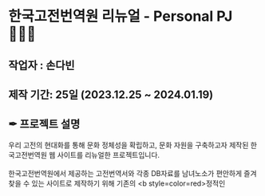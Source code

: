 # 한국고전번역원 리뉴얼 - Personal PJ👩🏻‍💻

## 작업자 : 손다빈

## 제작 기간: 25일 (2023.12.25 ~ 2024.01.19)

## ✒ 프로젝트 설명

우리 고전의 현대화를 통해 문화 정체성을 확립하고, 문화 자원을 구축하고자 제작된 한국고전번역원 웹 사이트를 리뉴얼한 프로젝트입니다.<br/><br/>
한국고전번역원에서 제공하는 고전번역서와 각종 DB자료를 남녀노소가 편안하게 즐겨찾을 수 있는 사이트로 제작하기 위해 기존의 <b style=color=red>정적인</b> 


<!--
#신나는 #귀여운 #신비로운 세 가지의 해시태그를 컨셉으로 지정하였습니다.

- 기존 홈페이지에서 사용하던 푸른 색상에서 크게 벗어나지 않되 좀 더 눈이 편안하고 고급스러운 느낌을 줄 수 있는 '클라인 블루' 색상을 메인 컬러로 지정하고, 블루컬러의 보색인 주황계열의 색상을 포인트 컬러로 사용하고 있습니다.
- 메인 페이지에서 홈페이지가 제공하는 다양한 정보들을 효율적으로 배치하기 위해 슬라이드, 탭 메뉴 등 동적 효과를 부여하고 있습니다.
- 메인페이지와 두 개의 서브페이지(티켓 예매, 안전수칙)로 구성되어있습니다.-->

<!--
## 💻 개발 환경

- 개발 환경 : <img src="https://img.shields.io/badge/windows10-0078D6?style=flat-square&logo=windows10&logoColor=white"/>
- 사용 프로그램 : <img src="https://img.shields.io/badge/Vs code-007ACC?style=flat-square&logo=visualstudiocode&logoColor=white"/> <img src="https://img.shields.io/badge/Photoshop-31A8FF?style=flat-square&logo=adobephotoshop&logoColor=white"/> <img src="https://img.shields.io/badge/figma-F24E1E?style=flat-square&logo=figma&logoColor=white"/>
- 사용된 기술 :
  <img src="https://img.shields.io/badge/html5-E34F26?style=flat-square&logo=html5&logoColor=white"> <img src="https://img.shields.io/badge/css3-1572B6?style=flat-square&logo=css3&logoColor=white"> <img src="https://img.shields.io/badge/jQuery-0769AD?style=flat-square&logo=jQuery&logoColor=white"> <img src="https://img.shields.io/badge/JavaScript-F7DF1E?style=flat-square&logo=JavaScript&logoColor=white"> <img src="https://img.shields.io/badge/Swiper-6332F6?style=flat-square&logo=Swiper&logoColor=white">

## 🛠️ 페이지 특성

- Slick 슬라이드

  Slick Slider의 무한반복 슬라이드를 활용하여 전시존의 컨텐츠들을 보여줍니다.
  <br>
  물고기의 몸통 모양과 지느러미를 나타내기 위해 각 모서리의 radius를 달리 설정하였습니다.

- 테마에 맞는 버튼 선정

  아쿠아리움이라는 테마에 맞게 슬라이드에 사용된 버튼을 새우 + 조약돌 배경으로 설정하여 귀엽고 신선한 느낌을 주었습니다.

- 일러스트와 애니메이션을 활용한 동적효과 부여

  다양한 해양생물 일러스트와 애니메이션 효과를 통해 홈페이지에 전체적으로 동적인 효과를 부여하여 사용자로 하여금 바닷속 세상에서 해양생물들이 움직이는듯한 즐거움을 느낄 수 있도록 디자인 / 퍼블리싱 하였습니다.

## 👀 페이지 구성

### 메인 페이지

| 섹션1 : 메인비주얼                                                                                                      |
| :---------------------------------------------------------------------------------------------------------------------- |
| ![busanMain](https://github.com/Isabella-Kim/SeaLifeBusanRenewal/assets/139948934/d488b702-c85d-4d82-a76d-cd93c4069ac1) |

| 화려하고 시선을 이끄는 이미지들을 활용한 와이드샷 이미지를 배경슬라이드로 사용합니다. 바닐라 슬라이드로 제작되었으며 이미지 슬라이드, 텍스트 슬라이드 총 두 가지의 슬라이드가 각각 정확한 타이밍에 작동되고 있습니다.

<br>

| 섹션2 : 티켓 예매 / 프로모션                                                                                              |
| :------------------------------------------------------------------------------------------------------------------------ |
| ![busanReserv](https://github.com/Isabella-Kim/SeaLifeBusanRenewal/assets/139948934/0fb12ffb-c8c3-4db3-8884-8df95358e1a7) |

| 현재 온라인 예약 / 사전예약으로 예매할 경우 할인이 들어가는 입장권의 종류를 나열합니다. 각각 얼만큼 할인이 되는지 이미지에 after을 주어 오른쪽 상단에 보여줍니다. 마우스 hover시 이미지의 scale이 변화하고 translateY가 변화하며 위로 올라가는 효과를 줍니다.<br>
| 뒷배경으로 보이는 배와 물결에서 확인할 수 있듯 수면을 나타낸 것이며 이하의 영역들은 마치 바닷속을 나타내는 것과도 같습니다.

<br>

| 섹션3 : 전시존                                                                                                           |
| :----------------------------------------------------------------------------------------------------------------------- |
| ![busanSlick](https://github.com/Isabella-Kim/SeaLifeBusanRenewal/assets/139948934/98be2c18-60e0-4c6e-b205-3209bfcb99f3) |

| 씨라이프 부산에서 전시중인 컨텐츠들을 Slick 슬라이더를 활용하여 나타냅니다. 자동 & 무한반복 슬라이드이며 hover시 translateY값을 변경하여 마우스 커서가 해당 전시를 가리키고 있는지 한 눈에 확인 가능합니다.

<br>

| 섹션4 : 공연                                                                                                           |
| :--------------------------------------------------------------------------------------------------------------------- |
| ![busanPer](https://github.com/Isabella-Kim/SeaLifeBusanRenewal/assets/139948934/b6d661ac-b9bb-47e5-874e-e22a66120576) |

| 씨라이프 부산에서 공연중인 컨텐츠들을 탭 메뉴로 보여줍니다. 네 가지의 공연이 진행되고 있으며 반응형에서는 select menu로 변경됩니다.

<br>

| 섹션5 : 바다친구들                                                                                                        |
| :------------------------------------------------------------------------------------------------------------------------ |
| ![busanFriend](https://github.com/Isabella-Kim/SeaLifeBusanRenewal/assets/139948934/076e96c9-489d-4ca7-94b9-0736e982b130) |

| 씨라이프 부산에서 만날 수 있는 대표적인 해양생물들을 보여줍니다.

<br>

| 섹션6 : 리뷰와 Footer                                                                                                           |
| :------------------------------------------------------------------------------------------------------------------------------ |
| ![busanReviewFooter](https://github.com/Isabella-Kim/SeaLifeBusanRenewal/assets/139948934/5e060371-12a4-4b17-a905-d938ee3780de) |

| 기존 홈페이지에서는 단 하나의 리뷰만이 노출되어있으며 이 또한 네이버페이 리뷰 링크로 연결됩니다. 사진을 포함하여 여러 종류의 리뷰를 볼 수 있도록 바닐라 슬라이드로 구현하였습니다.<br>
| 해저 바닥과도 같은 느낌을 주는 Footer 입니다. 산호와 게에 움직임을 주어 사용자에게 마치 실제 바닷속에 있는 듯한 즐거움을 주기 위한 효과입니다.

<br>

### 서브페이지

| 서브01 : 티켓 예매                                                                                                        |
| :------------------------------------------------------------------------------------------------------------------------ |
| ![busanSub1-3](https://github.com/Isabella-Kim/SeaLifeBusanRenewal/assets/139948934/cdfed8d3-789a-4619-984a-b368238817b8) |

| 사이트의 주된 목적인 티켓예매 페이지입니다. 수많은 종류의 티켓을 모두 보여주려 공간을 효율적으로 활용하기 위해 Swiper 슬라이드를 사용하였고, 유형별 티켓을 구분하기 위해 슬라이드 박스 오른쪽 상단에 색상으로 종류를 나타내었습니다.<br>
| 씨라이프 부산의 또다른 테마 전시관인 '브릭맨 원더월드'로 연결되는 버튼이 존재하며 예매 일정 변경이나 단체 방문에 관한 안내페이지로 넘어갈 수 있도록 하는 섹션이 있습니다. <br>
| 마지막으로 입장권 환불 규정과 공지를 담은 아코디언 메뉴가 있습니다. 이 부분이 아코디언 메뉴라 탭을 열고 닫아야 한다는 것을 사용자가 한 눈에 인지할 수 있도록 둘 중 하나의 아코디언을 open 상태로 두었습니다.

<br>

| 서브02 : 안전수칙                                                                                                       |
| :---------------------------------------------------------------------------------------------------------------------- |
| ![busanSub2](https://github.com/Isabella-Kim/SeaLifeBusanRenewal/assets/139948934/44a5d52d-c04b-4386-9f95-cef518bc4eab) |

| 페이지 제작 당시 많이 완화가 되고 있었으나 아직 코로나 바이러스의 확산 방지를 위한 규정들이 존재했기에 이를 방문자에게 상기시키기 위한 컨텐츠가 배치되었습니다. AOS를 활용하여 컨텐츠들이 떠오르는 효과를 주어 지루한 느낌이 들지 않도록 제작하였습니다.

## 🚀 링크

- [브레인 스토밍](https://www.figma.com/file/oBwENj8ztJ16EG1kEIcWfQ/SeaLifeBusan_BrainStorming?type=whiteboard&node-id=0%3A1&t=MtGvKwQ1gnpEXTrR-1)

- [와이어프레임 및 디자인](https://www.figma.com/file/z1aPqEK3Z926sfrsXhoomu/SeaLifeBusan_Renewal?type=design&node-id=0%3A1&mode=design&t=aPTFUGLy2yzJkINf-1)

- [리뉴얼 사이트](https://isabella-kim.github.io/SeaLifeBusanRenewal/)
-->
